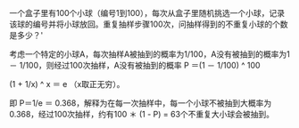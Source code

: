一个盒子里有100个小球（编号1到100），每次从盒子里随机挑选一个小球，记录该球的编号并将小球放回。重复抽样步骤100次，问抽样得到的不重复小球的个数是多少？'



考虑一个特定的小球A，每次抽样A被抽到的概率为1/100，A没有被抽到的概率为1 － 1/100，则经过100次抽样，A没有被抽到的概率 P ＝(1 － 1/100) ^ 100





(1 + 1/x) ^ x ＝ e （x取正无穷）。



即 P＝1/e ＝ 0.368，解释为在每一次抽样中，每一个小球不被抽到大概率为0.368，经过100次抽样，约有100 ＊ (1 - P) = 63个不重复大小球会被抽到。